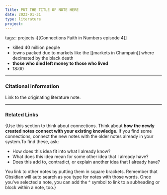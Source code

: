 ```yaml
---
Title: PUT THE TITLE OF NOTE HERE
date: 2023-01-31
type: literature
project:
---
```

tags:: 
projects::[[Connections Faith in Numbers episode 4]]


-   killed 40 million people
- towns packed due to markets like the [[markets in Champain]] where decimated by the black death
- **those who died left money to those who lived**
- 18:00

---
### Citational Information

Link to the originating literature note.

---

### Related Links

{Use this section to think about connections. Think about **how the newly created notes connect with your existing knowledge**. If you find some connections, connect the new notes with the older notes already in your system.To find these, ask:

-   How does this idea fit into what I already know?
-   What does this idea mean for some other idea that I already have?
-   Does this add to, contradict, or explain another idea that I already have?

You link to other notes by putting them in square brackets. Remember that Obsidian will auto search as you type for notes with those words. Once you've selected a note, you can add the ^ symbol to link to a subheading or block within a note, too.}